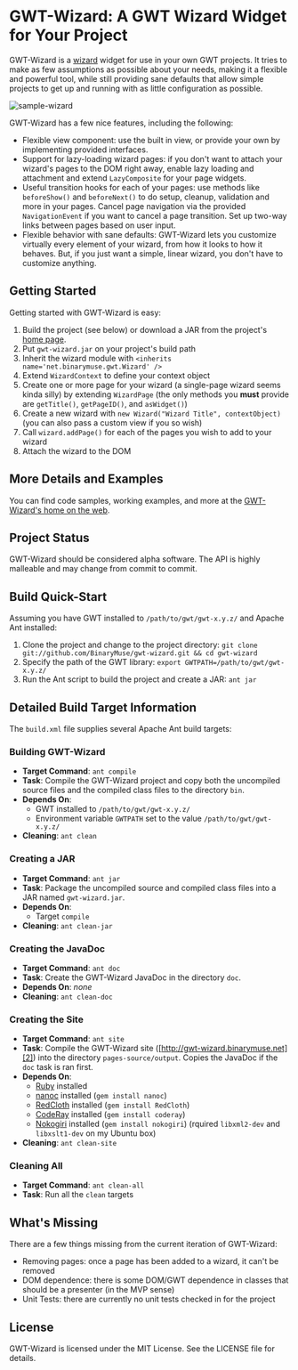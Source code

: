 GWT-Wizard: A GWT Wizard Widget for Your Project
================================================

GWT-Wizard is a [wizard][1] widget for use in your own GWT projects. It
tries to make as few assumptions as possible about your needs, making it a
flexible and powerful tool, while still providing sane defaults that allow
simple projects to get up and running with as little configuration as possible.

![sample-wizard](http://binarymuse.github.com/gwt-wizard/images/sample-wizard.png)

GWT-Wizard has a few nice features, including the following:

  * Flexible view component: use the built in view, or provide your own by
    implementing provided interfaces.
  * Support for lazy-loading wizard pages: if you don't want to attach your
    wizard's pages to the DOM right away, enable lazy loading and attachment
    and extend `LazyComposite` for your page widgets.
  * Useful transition hooks for each of your pages: use methods like
    `beforeShow()` and `beforeNext()` to do setup, cleanup, validation and
    more in your pages. Cancel page navigation via the provided
    `NavigationEvent` if you want to cancel a page transition. Set up two-way
    links between pages based on user input.
  * Flexible behavior with sane defaults: GWT-Wizard lets you customize
    virtually every element of your wizard, from how it looks to how it
    behaves. But, if you just want a simple, linear wizard, you don't have
    to customize anything.

Getting Started
---------------

Getting started with GWT-Wizard is easy:

  1. Build the project (see below) or download a JAR from the project's [home page][2].
  2. Put `gwt-wizard.jar` on your project's build path
  3. Inherit the wizard module with `<inherits name='net.binarymuse.gwt.Wizard' />`
  4. Extend `WizardContext` to define your context object
  5. Create one or more page for your wizard (a single-page wizard seems kinda
     silly) by extending `WizardPage` (the only methods you **must** provide
     are `getTitle()`, `getPageID()`, and `asWidget()`)
  6. Create a new wizard with `new Wizard("Wizard Title", contextObject)` (you
     can also pass a custom view if you so wish)
  7. Call `wizard.addPage()` for each of the pages you wish to add to your wizard
  8. Attach the wizard to the DOM

More Details and Examples
-------------------------

You can find code samples, working examples, and more at the
[GWT-Wizard's home on the web][2].

Project Status
--------------

GWT-Wizard should be considered alpha software. The API is highly malleable
and may change from commit to commit.

Build Quick-Start
-----------------

Assuming you have GWT installed to `/path/to/gwt/gwt-x.y.z/` and Apache
Ant installed:

  1. Clone the project and change to the project directory:
     `git clone git://github.com/BinaryMuse/gwt-wizard.git && cd gwt-wizard`
  2. Specify the path of the GWT library:
     `export GWTPATH=/path/to/gwt/gwt-x.y.z/`
  3. Run the Ant script to build the project and create a JAR:
     `ant jar`

Detailed Build Target Information
---------------------------------

The `build.xml` file supplies several Apache Ant build targets:

### Building GWT-Wizard

  * **Target Command**: `ant compile`
  * **Task**: Compile the GWT-Wizard project and copy both the uncompiled source
    files and the compiled class files to the directory `bin`.
  * **Depends On**:
    * GWT installed to `/path/to/gwt/gwt-x.y.z/`
    * Environment variable `GWTPATH` set to the value `/path/to/gwt/gwt-x.y.z/`
  * **Cleaning**: `ant clean`

### Creating a JAR

  * **Target Command**: `ant jar`
  * **Task**: Package the uncompiled source and compiled class files into a JAR
    named `gwt-wizard.jar`.
  * **Depends On**:
    * Target `compile`
  * **Cleaning**: `ant clean-jar`

### Creating the JavaDoc

  * **Target Command**: `ant doc`
  * **Task**: Create the GWT-Wizard JavaDoc in the directory `doc`.
  * **Depends On**: *none*
  * **Cleaning**: `ant clean-doc`

### Creating the Site

  * **Target Command**: `ant site`
  * **Task**: Compile the GWT-Wizard site ([http://gwt-wizard.binarymuse.net][2])
    into the directory `pages-source/output`. Copies the JavaDoc if the `doc`
    task is ran first.
  * **Depends On**:
    * [Ruby][3] installed
    * [nanoc][4] installed (`gem install nanoc`)
    * [RedCloth][5] installed (`gem install RedCloth`)
    * [CodeRay][6] installed (`gem install coderay`)
    * [Nokogiri][7] installed (`gem install nokogiri`)
      (rquired `libxml2-dev` and `libxslt1-dev` on my Ubuntu box)
  * **Cleaning**: `ant clean-site`

### Cleaning All

  * **Target Command**: `ant clean-all`
  * **Task**: Run all the `clean` targets

What's Missing
--------------

There are a few things missing from the current iteration of GWT-Wizard:

  * Removing pages: once a page has been added to a wizard, it can't
    be removed
  * DOM dependence: there is some DOM/GWT dependence in classes that should
    be a presenter (in the MVP sense)
  * Unit Tests: there are currently no unit tests checked in for the project

License
-------

GWT-Wizard is licensed under the MIT License. See the LICENSE file for details.

  [1]: http://en.wikipedia.org/wiki/Wizard_%28software%29 "Wizard on Wikipedia"
  [2]: http://gwt-wizard.binarymuse.net/ "GWT-Wizard Home Page"
  [3]: http://www.ruby-lang.org/en/ "Ruby"
  [4]: http://nanoc.stoneship.org/ "nanoc"
  [5]: http://redcloth.org/ "RedCloth"
  [6]: http://coderay.rubychan.de/ "CodeRay"
  [7]: http://nokogiri.org/ "Nokogiri"
